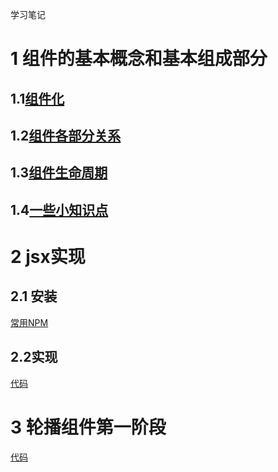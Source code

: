 学习笔记
# 1 组件的基本概念和基本组成部分
## 1.1[组件化](https://www.processon.com/view/link/5fe13e91e401fd02a5fd699b)
## 1.2[组件各部分关系](https://www.processon.com/view/link/5fc6e26b6376895e9aedfd46)
## 1.3[组件生命周期](https://www.processon.com/view/link/5fc83f9a1e08537a6942282a)
## 1.4[一些小知识点](./小知识点.html)
# 2 jsx实现
## 2.1 安装
   [常用NPM](https://www.processon.com/view/link/5fe1411b63768907e4ade6ad)
## 2.2实现
   [代码](./jsx/main.js)
# 3 轮播组件第一阶段
   [代码](./carousel.js)
